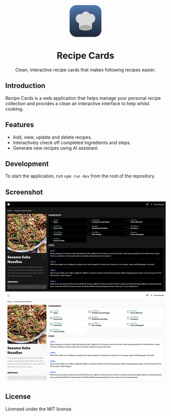 <p align="center">
  <img width=100 height=100 alt="Screenshot" src="docs/icon.svg">
</p>
<div align="center">
  <h1>Recipe Cards</h1>
  <p>Clean, interactive recipe cards that makes following recipes easier.</p>
</div>

## Introduction

Recipe Cards is a web application that helps manage your personal recipe
collection and provides a clean an interactive interface to help whilst cooking.

## Features

- Add, view, update and delete recipes.
- Interactively check off completed ingredients and steps.
- Generate new recipes using AI assistant.

## Development

To start the application, run `npm run dev` from the root of the repository.

## Screenshot

![Recipe Card Screenshot](./docs/screenshot-dark.webp#gh-dark-mode-only)
![Recipe Card Screenshot](./docs/screenshot-light.webp#gh-light-mode-only)

## License

Licensed under the MIT license.
